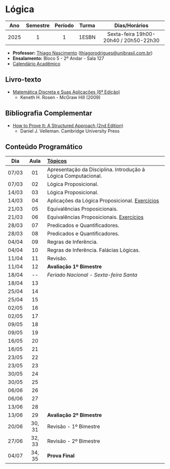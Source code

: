 # Lógica
| Ano      | Semestre | Período | Turma | Dias/Horários |
| :------: | :------: | :-----: | :---: | :---: |
| 2025      | 1       | 1        | 1ESBN | Sexta-feira 19h00-20h40 / 20h50-22h30 |

- **Professor:** [Thiago Nascimento](https://sites.google.com/site/nascimenthiago) (thiagorodrigues@unibrasil.com.br)
- **Ensalamento:** Bloco 5 - 2º Andar - Sala 127
- [Calendário Acadêmico](https://www.unibrasil.com.br/wp-content/uploads/2024/12/Calendario-GRADUACAO-PRESENCIAL-2025-UNIBRASIL.pdf)

## Livro-texto
- [Matemática Discreta e Suas Aplicações (6ª Edição)](https://www.amazon.com.br/Matem%C3%A1tica-Discreta-Aplica%C3%A7%C3%B5es-Kenneth-Rosen/dp/8577260364)
    - Keneth H. Rosen - McGraw Hill (2009)

## Bibliografia Complementar
- [How to Prove It: A Structured Approach (2nd Edition)](https://users.metu.edu.tr/serge/courses/111-2011/textbook-math111.pdf)
    - Daniel J. Velleman. Cambridge University Press 

## Conteúdo Programático
| Dia   | Aula   | [Tópicos](https://github.com/tnas/logica/wiki) |
| :----:| :----: | :----     |
| 07/03 | 01     | Apresentação da Disciplina. Introdução à Lógica Computacional.  |
| 07/03 | 02     | Lógica Proposicional.  |
| 14/03 | 03     | Lógica Proposicional. |
| 14/03 | 04     | Aplicações da Lógica Proposicional. [Exercícios](https://github.com/tnas/logica/wiki/Exerc%C3%ADcios#l%C3%B3gica-proposicional-e-aplica%C3%A7%C3%B5es) |
| 21/03 | 05     | Equivalências Proposicionais. |
| 21/03 | 06     | Equivalências Proposicionais. [Exercícios](https://github.com/tnas/logica/wiki/Exerc%C3%ADcios#equival%C3%AAncias-proposicionais) |
| 28/03 | 07     | Predicados e Quantificadores. |
| 28/03 | 08     | Predicados e Quantificadores. |
| 04/04 | 09     | Regras de Inferência. |
| 04/04 | 10     | Regras de Inferência. Falácias Lógicas.  |
| 11/04 | 11     | Revisão. |
| 11/04 | 12     | **Avaliação 1º Bimestre**  |
| 18/04 | --     |  _Feriado Nacional - Sexta-feira Santa_   |
| 18/04 | 13     |  |
| 25/04 | 14     |            |
| 25/04 | 15     |            |
| 02/05 | 16     |            |
| 02/05 | 17     |            |
| 09/05 | 18     |            |
| 09/05 | 19     |            |
| 16/05 | 20     |            |
| 16/05 | 21     |            |
| 23/05 | 22     |            |
| 23/05 | 23     |            |
| 30/05 | 24     |            |
| 30/05 | 25     |            |
| 06/06 | 26     |            |
| 06/06 | 27     |            |
| 13/06 | 28     |            |
| 13/06 | 29     | **Avaliação 2º Bimestre**           |
| 20/06 | 30, 31 | Revisão - 1º Bimestre |
| 27/06 | 32, 33 | Revisão - 2º Bimestre |
| 04/07 | 34, 35 | **Prova Final** |
